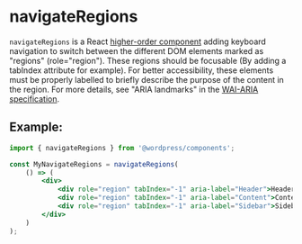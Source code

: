# navigateRegions

`navigateRegions` is a React [higher-order component](https://facebook.github.io/react/docs/higher-order-components.html) adding keyboard navigation to switch between the different DOM elements marked as "regions" (role="region"). These regions should be focusable (By adding a tabIndex attribute for example). For better accessibility, these elements must be properly labelled to briefly describe the purpose of the content in the region. For more details, see "ARIA landmarks" in the [WAI-ARIA specification](https://www.w3.org/TR/wai-aria/).

## Example:

```jsx
import { navigateRegions } from '@wordpress/components';

const MyNavigateRegions = navigateRegions( 
	() => (
		<div>
			<div role="region" tabIndex="-1" aria-label="Header">Header</div>
			<div role="region" tabIndex="-1" aria-label="Content">Content</div>
			<div role="region" tabIndex="-1" aria-label="Sidebar">Sidebar</div>
		</div>
	)
);
```
